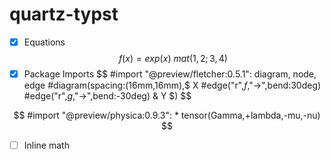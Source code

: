 # quartz-typst

- [X] Equations
$$
f(x) = exp(x)
\
mat(1,2;3,4)
\
$$
- [X] Package Imports
$$
#import "@preview/fletcher:0.5.1": diagram, node, edge
#diagram(spacing:(16mm,16mm),$
    X 
        #edge("r",$f$,"->",bend:30deg)
        #edge("r",$g$,"->",bend:-30deg)
    & Y
$)
$$

$$
#import "@preview/physica:0.9.3": *
tensor(Gamma,+lambda,-mu,-nu)
$$
- [ ] Inline math

